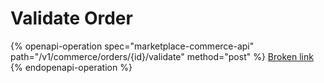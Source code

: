 # Validate Order

{% openapi-operation spec="marketplace-commerce-api" path="/v1/commerce/orders/{id}/validate" method="post" %}
[Broken link](broken-reference)
{% endopenapi-operation %}

